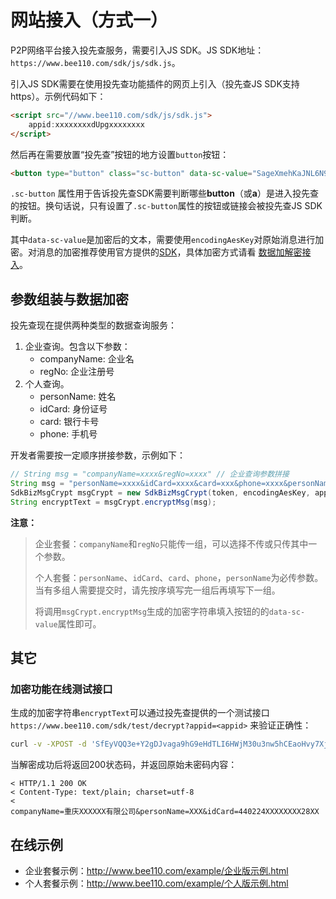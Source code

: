 # 网站接入（方式一）

P2P网络平台接入投先查服务，需要引入JS SDK。JS SDK地址：`https://www.bee110.com/sdk/js/sdk.js`。

引入JS SDK需要在使用投先查功能插件的网页上引入（投先查JS SDK支持https）。示例代码如下：

```html
<script src="//www.bee110.com/sdk/js/sdk.js">
    appid:xxxxxxxxdUpgxxxxxxxx
</script>
```

然后再在需要放置“投先查”按钮的地方设置`button`按钮：

```html
<button type="button" class="sc-button" data-sc-value="SageXmehKaJNL6N9ALcuVoMfMknJpfDvzWmaZp/4l/1GYRcup8YuiY57UU1lqsWr2IILN779HmjiClQdKxf5hJ9WR/CNl/qYsTEcph2Y4TTpj52oNEaEWf8R+bkKXyevE4dkL/WILoezLMF220IRMpZfDstBF+91jJmmQh63XoM=">投先查（重庆XXXXXX有限公司）</button>
```

`.sc-button` 属性用于告诉投先查SDK需要判断哪些**button**（或**a**）是进入投先查的按钮。换句话说，只有设置了`.sc-button`属性的按钮或链接会被投先查JS SDK判断。

其中`data-sc-value`是加密后的文本，需要使用`encodingAesKey`对原始消息进行加密。对消息的加密推荐使用官方提供的[SDK](../dev/sdk.md)，具体加密方式请看 [数据加解密接入](../dev/encrypt.md)。

## 参数组装与数据加密

投先查现在提供两种类型的数据查询服务：

1. 企业查询。包含以下参数：
    - companyName: 企业名
    - regNo: 企业注册号
2. 个人查询。
    - personName: 姓名
    - idCard: 身份证号
    - card: 银行卡号
    - phone: 手机号

开发者需要按一定顺序拼接参数，示例如下：

```java
// String msg = "companyName=xxxx&regNo=xxxx" // 企业查询参数拼接
String msg = "personName=xxxx&idCard=xxxx&card=xxx&phone=xxxx&personName=xxxxx&phone=xxxx&card=xxxx";
SdkBizMsgCrypt msgCrypt = new SdkBizMsgCrypt(token, encodingAesKey, appid);
String encryptText = msgCrypt.encryptMsg(msg);
```

**注意：**

> 企业套餐：`companyName`和`regNo`只能传一组，可以选择不传或只传其中一个参数。
>
> 个人套餐：`personName`、`idCard`、`card`、`phone`，`personName`为必传参数。当有多组人需要提交时，请先按序填写完一组后再填写下一组。
>
> 将调用`msgCrypt.encryptMsg`生成的加密字符串填入按钮的的`data-sc-value`属性即可。

## 其它

### 加密功能在线测试接口

生成的加密字符串`encryptText`可以通过投先查提供的一个测试接口 `https://www.bee110.com/sdk/test/decrypt?appid=<appid>` 来验证正确性：

```bash
curl -v -XPOST -d 'SfEyVQQ3e+Y2gDJvaga9hG9eHdTLI6HWjM30u3nw5hCEaoHvy7XjbR6m0tcoeMYXjRLplGWkOGTr0gwHDo6SkoOEZDBaoyP/ZrcsvhsJLOjHu7RBKi10IKMcqe22/wAmDmliiivwtWuFXcDAYblTfsCx6rlpkjkHCFaSnMd48fw=' "https://www.bee110.com/sdk/test/decrypt?appid=t5TK63TodUpgink1yg0o"
```

当解密成功后将返回200状态码，并返回原始未密码内容：

```
< HTTP/1.1 200 OK
< Content-Type: text/plain; charset=utf-8
< 
companyName=重庆XXXXXX有限公司&personName=XXX&idCard=440224XXXXXXXX28XX
```

## 在线示例

- 企业套餐示例：<a target="_blank" href="http://www.bee110.com/example/%E4%BC%81%E4%B8%9A%E7%89%88%E7%A4%BA%E4%BE%8B.html">http://www.bee110.com/example/企业版示例.html</a>
- 个人套餐示例：<a target="_blank" href="http://www.bee110.com/example/%E4%B8%AA%E4%BA%BA%E7%89%88%E7%A4%BA%E4%BE%8B.html">http://www.bee110.com/example/个人版示例.html</a>
